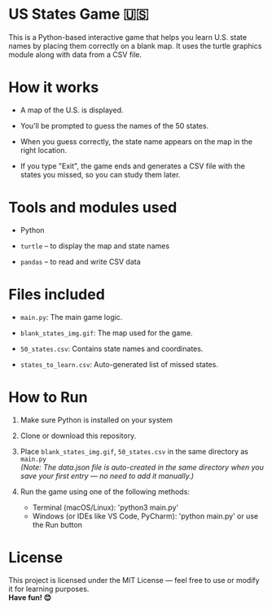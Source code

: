 # US States Game 🇺🇸
This is a Python-based interactive game that helps you learn U.S. state names by placing them correctly on a blank map. It uses the turtle graphics module along with data from a CSV file. 

# How it works
- A map of the U.S. is displayed.

- You’ll be prompted to guess the names of the 50 states.

- When you guess correctly, the state name appears on the map in the right location.

- If you type "Exit", the game ends and generates a CSV file with the states you missed, so you can study them later.

# Tools and modules used
- Python

- `turtle` – to display the map and state names

- `pandas` – to read and write CSV data

# Files included
- `main.py`: The main game logic.

- `blank_states_img.gif`: The map used for the game.

- `50_states.csv`: Contains state names and coordinates.

- `states_to_learn.csv`: Auto-generated list of missed states.

# How to Run
1. Make sure Python is installed on your system

2. Clone or download this repository.

3. Place `blank_states_img.gif`, `50_states.csv` in the same directory as `main.py`  
   *(Note: The data.json file is auto-created in the same directory when you save your first entry — no need to add it manually.)*
   
4. Run the game using one of the following methods:

    - Terminal (macOS/Linux): 'python3 main.py'
    - Windows (or IDEs like VS Code, PyCharm): 'python main.py' or use the Run button

# License
This project is licensed under the MIT License — feel free to use or modify it for learning purposes.
<br>**Have fun! 😊**

